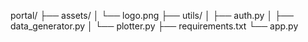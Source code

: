 portal/
├── assets/
│   └── logo.png
├── utils/
│   ├── auth.py
│   ├── data_generator.py
│   └── plotter.py
├── requirements.txt
└── app.py
